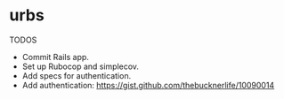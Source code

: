 # urbs

TODOS
- Commit Rails app.
- Set up Rubocop and simplecov.
- Add specs for authentication.
- Add authentication: https://gist.github.com/thebucknerlife/10090014
